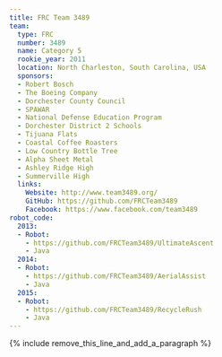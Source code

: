 ```yaml
---
title: FRC Team 3489
team:
  type: FRC
  number: 3489
  name: Category 5
  rookie_year: 2011
  location: North Charleston, South Carolina, USA
  sponsors:
  - Robert Bosch
  - The Boeing Company
  - Dorchester County Council
  - SPAWAR
  - National Defense Education Program
  - Dorchester District 2 Schools
  - Tijuana Flats
  - Coastal Coffee Roasters
  - Low Country Bottle Tree
  - Alpha Sheet Metal
  - Ashley Ridge High
  - Summerville High
  links:
    Website: http://www.team3489.org/
    GitHub: https://github.com/FRCTeam3489
    Facebook: https://www.facebook.com/team3489
robot_code:
  2013:
  - Robot:
    - https://github.com/FRCTeam3489/UltimateAscent
    - Java
  2014:
  - Robot:
    - https://github.com/FRCTeam3489/AerialAssist
    - Java
  2015:
  - Robot:
    - https://github.com/FRCTeam3489/RecycleRush
    - Java
---
```


{% include remove_this_line_and_add_a_paragraph %}